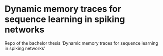 # Dynamic memory traces for sequence learning in spiking networks
Repo of the bachelor thesis 'Dynamic memory traces for sequence learning in spiking networks'
